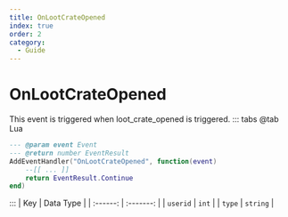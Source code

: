 ```yaml
---
title: OnLootCrateOpened
index: true
order: 2
category:
  - Guide
---
```


# OnLootCrateOpened
This event is triggered when loot_crate_opened is triggered.
::: tabs
@tab Lua
```lua
--- @param event Event
--- @return number EventResult
AddEventHandler("OnLootCrateOpened", function(event)
    --[[ ... ]]
    return EventResult.Continue
end)
```

:::
|    Key   | Data Type |
| :------: | :-------: |
| `userid` |   `int`   |
|  `type`  |  `string` |